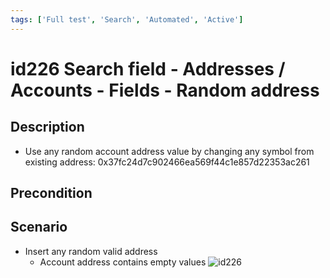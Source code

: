 ```yaml
---
tags: ['Full test', 'Search', 'Automated', 'Active']
---
```


# id226 Search field - Addresses / Accounts - Fields - Random address

## Description
  - Use any random account address value by changing any symbol from existing address: 0x37fc24d7c902466ea569f44c1e857d22353ac261

## Precondition


## Scenario
- Insert any random valid address
    - Account address contains empty values
![id226](../../../../../static/img/Fields/Search%20field%20-%20Addresses%7CAccounts/id226.png)
